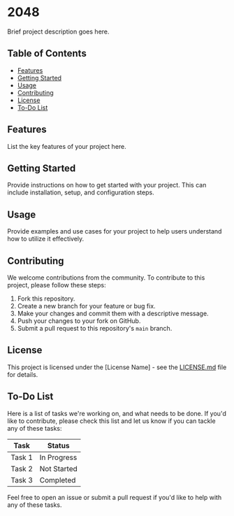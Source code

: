 # 2048

Brief project description goes here.

## Table of Contents
- [Features](#features)
- [Getting Started](#getting-started)
- [Usage](#usage)
- [Contributing](#contributing)
- [License](#license)
- [To-Do List](#to-do-list)

## Features

List the key features of your project here.

## Getting Started

Provide instructions on how to get started with your project. This can include installation, setup, and configuration steps.

## Usage

Provide examples and use cases for your project to help users understand how to utilize it effectively.

## Contributing

We welcome contributions from the community. To contribute to this project, please follow these steps:

1. Fork this repository.
2. Create a new branch for your feature or bug fix.
3. Make your changes and commit them with a descriptive message.
4. Push your changes to your fork on GitHub.
5. Submit a pull request to this repository's `main` branch.

## License

This project is licensed under the [License Name] - see the [LICENSE.md](LICENSE.md) file for details.

## To-Do List

Here is a list of tasks we're working on, and what needs to be done. If you'd like to contribute, please check this list and let us know if you can tackle any of these tasks:

| Task                   | Status          |
|------------------------|-----------------|
| Task 1                 | In Progress     |
| Task 2                 | Not Started     |
| Task 3                 | Completed       |

Feel free to open an issue or submit a pull request if you'd like to help with any of these tasks.

